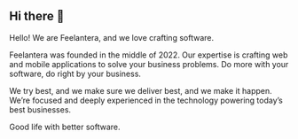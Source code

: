 ## Hi there 👋

Hello! We are Feelantera, and we love crafting software.

Feelantera was founded in the middle of 2022. Our expertise is crafting web and 
mobile applications to solve your business problems. Do more with your software, 
do right by your business. 

We try best, and we make sure we deliver best, and we make it happen. We’re focused 
and deeply experienced in the technology powering today’s best businesses.

Good life with better software.

